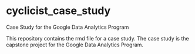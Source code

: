 # cyclicist_case_study
Case Study for the Google Data Analytics Program

This repository contains the rmd file for a case study. The case study is the capstone project for the Google Data Analytics Program.
